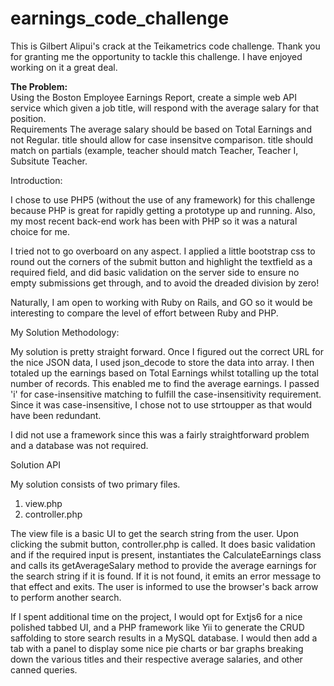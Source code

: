 # earnings_code_challenge


This is Gilbert Alipui's crack at the Teikametrics code challenge.  Thank you for granting me the opportunity to tackle this challenge.  I have enjoyed working on it a great deal.

<b>The Problem:</b>  
Using the Boston Employee Earnings Report, create a simple web API service which given a job title, will respond with the average salary for that position.  
Requirements  The average salary should be based on Total Earnings and not Regular. title should allow for case insensitve comparison. 
title should match on partials (example, teacher should match Teacher, Teacher I, Subsitute Teacher.

Introduction:

I chose to use PHP5 (without the use of any framework) for this challenge because PHP is great for rapidly getting a prototype up and running.  Also, my most recent back-end work has been with PHP so it was a natural choice for me.

I tried not to go overboard on any aspect.  I applied a little bootstrap css to round out the corners of the submit button and highlight the textfield as a required field, and did basic validation on the server side to ensure no empty submissions
get through, and to avoid the dreaded division by zero!

Naturally, I am open to working with Ruby on Rails, and GO so it would be interesting to compare the level of effort between Ruby and PHP.

My Solution Methodology:

My solution is pretty straight forward.  Once I figured out the correct URL for the nice JSON data, I used json_decode to store the data into array.  I then totaled up the earnings based on Total Earnings whilst totalling up the total number of 
records.  This enabled me to find the average earnings.  I passed 'i' for case-insensitive matching to fulfill the case-insensitivity requirement.  Since it was case-insensitive, I chose not to use strtoupper as that would have been redundant.

I did not use a framework since this was a fairly straightforward problem and a database was not required.

Solution API

My solution consists of two primary files.  

1. view.php
2. controller.php


The view file is a basic UI to get the search string from the user.  Upon clicking the submit button, controller.php is called.  It does basic validation and if the required input is present, instantiates the CalculateEarnings class and calls its getAverageSalary
method to provide the average earnings for the search string if it is found.  If it is not found, it emits an error message to that effect and exits.  The user is informed to use the browser's back arrow to perform another search.

If I spent additional time on the project, I would opt for Extjs6 for a nice polished tabbed UI, and a PHP framework like Yii to generate the CRUD saffolding to store search results in a MySQL database.  I would then add a tab with a panel to display some
nice pie charts or bar graphs breaking down the various titles and their respective average salaries, and other canned queries. 
